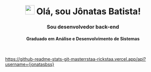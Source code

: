 <h1 align="center"><img src="https://raw.githubusercontent.com/kaueMarques/kaueMarques/master/hi.gif" width="30px"> Olá, sou Jônatas Batista!</h1>

<h3 align="center">Sou desenvolvedor back-end</h3>
<h4 align="center">Graduado em Análise e Desenvolvimento de Sistemas</h4>

<br/>

https://github-readme-stats-git-masterrstaa-rickstaa.vercel.app/api?username={jonatasbss}

<!--
**jonatasbss/jonatasbss** is a ✨ _special_ ✨ repository because its `README.md` (this file) appears on your GitHub profile.

Here are some ideas to get you started:

- 🔭 I’m currently working on ...
- 🌱 I’m currently learning ...
- 👯 I’m looking to collaborate on ...
- 🤔 I’m looking for help with ...
- 💬 Ask me about ...
- 📫 How to reach me: ...
- 😄 Pronouns: ...
- ⚡ Fun fact: ...
-->
